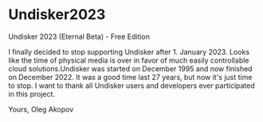 # Undisker2023
Undisker 2023 (Eternal Beta) - Free Edition

I finally decided to stop supporting Undisker after 1. January 2023.
Looks like the time of physical media is over in favor of much easily controllable cloud solutions.Undisker was started on December 1995 and now finished on December 2022.
It was a good time last 27 years, but now it's just time to stop. 
I want to thank all Undisker users and developers ever participated in this project.

Yours,
Oleg Akopov
